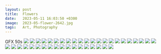 ```yaml
---
layout: post
title:  Flowers
date:   2023-05-11 16:03:50 +0300
image:  2023-05-flower-2642.jpg
tags:   Art, Photography
---
```

GFX 50s
![]({{site.baseurl}}/img/2023-05-flower-2642.jpg)
![]({{site.baseurl}}/img/2023-05-flower-2656.jpg)
![]({{site.baseurl}}/img/2023-05-flower-2681.jpg)
![]({{site.baseurl}}/img/2023-05-flower-2722.jpg)
![]({{site.baseurl}}/img/2023-05-flower-2694.jpg)
![]({{site.baseurl}}/img/2023-05-flower-2858.jpg)
![]({{site.baseurl}}/img/2023-05-flower-2678.jpg)
![]({{site.baseurl}}/img/2023-05-flower-2877.jpg)
![]({{site.baseurl}}/img/2023-05-flower-2651.jpg)
![]({{site.baseurl}}/img/2023-05-flower-2691.jpg)
![]({{site.baseurl}}/img/2023-05-flower-2646.jpg)
![]({{site.baseurl}}/img/2023-05-flower-2621.jpg)
![]({{site.baseurl}}/img/2023-05-flower-2741.jpg)
![]({{site.baseurl}}/img/2023-05-flower-2636.jpg)
![]({{site.baseurl}}/img/2023-05-flower-2597.jpg)
![]({{site.baseurl}}/img/2023-05-flower-2781.jpg)
![]({{site.baseurl}}/img/2023-05-flower-2627.jpg)
![]({{site.baseurl}}/img/2023-05-flower-2785.jpg)
![]({{site.baseurl}}/img/2023-05-flower-2546.jpg)
![]({{site.baseurl}}/img/2023-05-flower-2779.jpg)
![]({{site.baseurl}}/img/2023-05-flower-2562.jpg)
![]({{site.baseurl}}/img/2023-05-flower-2826.jpg)
![]({{site.baseurl}}/img/2023-05-flower-2617.jpg)
![]({{site.baseurl}}/img/2023-05-flower-2763.jpg)
![]({{site.baseurl}}/img/2023-05-flower-2788.jpg)
![]({{site.baseurl}}/img/2023-05-flower-2776.jpg)
![]({{site.baseurl}}/img/2023-05-flower-2831.jpg)
![]({{site.baseurl}}/img/2023-05-flower-2612.jpg)
![]({{site.baseurl}}/img/2023-05-flower-2821.jpg)
![]({{site.baseurl}}/img/2023-05-flower-2759.jpg)
![]({{site.baseurl}}/img/2023-05-flower-2765.jpg)
![]({{site.baseurl}}/img/2023-05-flower-2703.jpg)
![]({{site.baseurl}}/img/2023-05-flower-2702.jpg)
![]({{site.baseurl}}/img/2023-05-flower-2716.jpg)
![]({{site.baseurl}}/img/2023-05-flower-2528.jpg)
![]({{site.baseurl}}/img/2023-05-flower-2660.jpg)
![]({{site.baseurl}}/img/2023-05-flower-2700.jpg)
![]({{site.baseurl}}/img/2023-05-flower-2728.jpg)
![]({{site.baseurl}}/img/2023-05-flower-2729.jpg)
![]({{site.baseurl}}/img/2023-05-flower-2711.jpg)
